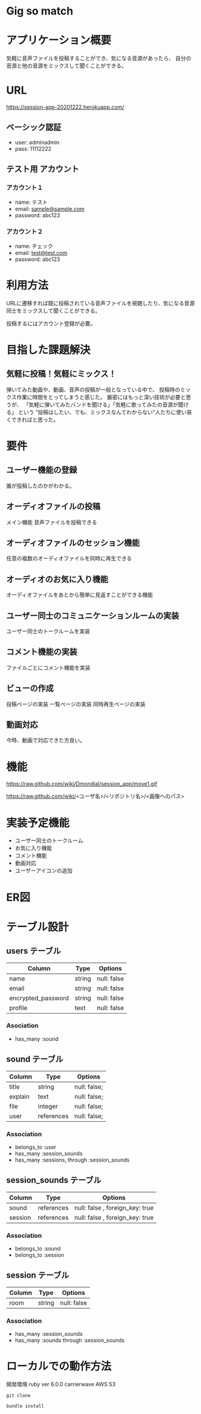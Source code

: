 # Gig so match

# アプリケーション概要
気軽に音声ファイルを投稿することができ、気になる音源があったら、
自分の音源と他の音源をミックスして聞くことができる。


# URL
https://session-app-20201222.herokuapp.com/

## ベーシック認証
- user: adminadmin
- pass: 11112222
## テスト用 アカウント
### アカウント１
- name: テスト 
- email: sample@sample.com 
- password: abc123

### アカウント２
- name: チェック 
- email: test@test.com 
- password: abc123
 

# 利用方法
URLに遷移すれば既に投稿されている音声ファイルを視聴したり、気になる音源同士をミックスして聞くことができる。

投稿するにはアカウント登録が必要。


# 目指した課題解決
## 気軽に投稿！気軽にミックス！
弾いてみた動画や、動画、音声の投稿が一般となっている中で、
投稿時のミックス作業に時間をとってしまうと感じた。
厳密にはもっと深い技術が必要と思うが、
「気軽に弾いてみたバンドを聞ける」「気軽に歌ってみたの音源が聞ける」
という
”投稿はしたい、でも、ミックスなんてわからない”人たちに使い易くできればと思った。

# 要件
## ユーザー機能の登録
誰が投稿したのかがわかる。
## オーディオファイルの投稿
メイン機能
音声ファイルを投稿できる
## オーディオファイルのセッション機能
任意の複数のオーディオファイルを同時に再生できる
## オーディオのお気に入り機能
オーディオファイルをあとから簡単に見返すことができる機能
## ユーザー同士のコミュニケーションルームの実装
ユーザー同士のトークルームを実装
## コメント機能の実装
ファイルごとにコメント機能を実装

## ビューの作成
投稿ページの実装
一覧ページの実装
同時再生ページの実装


## 動画対応
今時、動画で対応できた方良い。

# 機能
https://raw.github.com/wiki/Dmondial/session_app/move1.gif

https://raw.github.com/wiki/<ユーザ名>/<リポジトリ名>/<画像へのパス>


# 実装予定機能
- ユーザー同士のトークルーム
- お気に入り機能
- コメント機能
- 動画対応
- ユーザーアイコンの追加

# ER図
# テーブル設計

## users テーブル

| Column             | Type    | Options     |
| --------           | ------  | ----------- |
| name               | string  | null: false |
| email              | string  | null: false |
| encrypted_password | string  | null: false |
| profile            | text    | null: false |



### Asociation

- has_many :sound

## sound テーブル

| Column       | Type       | Options                        |
| -------      | ---------  | ------------------------------ |
| title        | string     | null: false;                   |
| explain      | text       | null: false;                   |
| file         | integer    | null: false;                   |
| user         | references | null: false;                   |


### Association

- belongs_to :user
- has_many :session_sounds
- has_many :sessions, through :session_sounds


## session_sounds テーブル

| Column          | Type       | Options                         |
| ------          | ------     | -----------                     |
| sound           | references | null: false , foreign_key: true |
| session         | references | null: false , foreign_key: true |

### Association
- belongs_to :sound
- belongs_to :session


## session テーブル

| Column          | Type       | Options                         |
| ------          | ------     | -----------                     |
| room            | string     | null: false                     |


### Association

- has_many :session_sounds
- has_many :sounds through :session_sounds


# ローカルでの動作方法
開発環境 
ruby ver 6.0.0
carrierwave
AWS S3

```
git clone
```
```
bundle install
```

